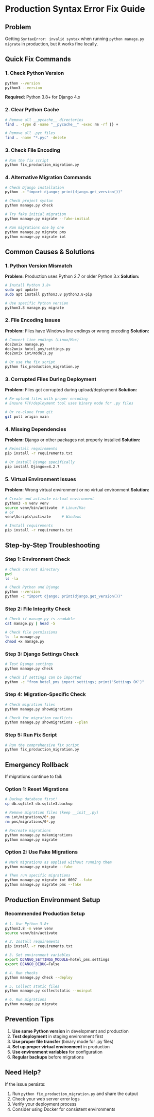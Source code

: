 # Production Syntax Error Fix Guide

## Problem
Getting `SyntaxError: invalid syntax` when running `python manage.py migrate` in production, but it works fine locally.

## Quick Fix Commands

### 1. Check Python Version
```bash
python --version
python3 --version
```
**Required:** Python 3.8+ for Django 4.x

### 2. Clear Python Cache
```bash
# Remove all __pycache__ directories
find . -type d -name "__pycache__" -exec rm -rf {} +

# Remove all .pyc files
find . -name "*.pyc" -delete
```

### 3. Check File Encoding
```bash
# Run the fix script
python fix_production_migration.py
```

### 4. Alternative Migration Commands
```bash
# Check Django installation
python -c "import django; print(django.get_version())"

# Check project syntax
python manage.py check

# Try fake initial migration
python manage.py migrate --fake-initial

# Run migrations one by one
python manage.py migrate pms
python manage.py migrate iot
```

## Common Causes & Solutions

### 1. Python Version Mismatch
**Problem:** Production uses Python 2.7 or older Python 3.x
**Solution:**
```bash
# Install Python 3.8+
sudo apt update
sudo apt install python3.8 python3.8-pip

# Use specific Python version
python3.8 manage.py migrate
```

### 2. File Encoding Issues
**Problem:** Files have Windows line endings or wrong encoding
**Solution:**
```bash
# Convert line endings (Linux/Mac)
dos2unix manage.py
dos2unix hotel_pms/settings.py
dos2unix iot/models.py

# Or use the fix script
python fix_production_migration.py
```

### 3. Corrupted Files During Deployment
**Problem:** Files got corrupted during upload/deployment
**Solution:**
```bash
# Re-upload files with proper encoding
# Ensure FTP/deployment tool uses binary mode for .py files

# Or re-clone from git
git pull origin main
```

### 4. Missing Dependencies
**Problem:** Django or other packages not properly installed
**Solution:**
```bash
# Reinstall requirements
pip install -r requirements.txt

# Or install Django specifically
pip install Django==4.2.7
```

### 5. Virtual Environment Issues
**Problem:** Wrong virtual environment or no virtual environment
**Solution:**
```bash
# Create and activate virtual environment
python3 -m venv venv
source venv/bin/activate  # Linux/Mac
# or
venv\Scripts\activate     # Windows

# Install requirements
pip install -r requirements.txt
```

## Step-by-Step Troubleshooting

### Step 1: Environment Check
```bash
# Check current directory
pwd
ls -la

# Check Python and Django
python --version
python -c "import django; print(django.get_version())"
```

### Step 2: File Integrity Check
```bash
# Check if manage.py is readable
cat manage.py | head -5

# Check file permissions
ls -la manage.py
chmod +x manage.py
```

### Step 3: Django Settings Check
```bash
# Test Django settings
python manage.py check

# Check if settings can be imported
python -c "from hotel_pms import settings; print('Settings OK')"
```

### Step 4: Migration-Specific Check
```bash
# Check migration files
python manage.py showmigrations

# Check for migration conflicts
python manage.py showmigrations --plan
```

### Step 5: Run Fix Script
```bash
# Run the comprehensive fix script
python fix_production_migration.py
```

## Emergency Rollback

If migrations continue to fail:

### Option 1: Reset Migrations
```bash
# Backup database first!
cp db.sqlite3 db.sqlite3.backup

# Remove migration files (keep __init__.py)
rm iot/migrations/0*.py
rm pms/migrations/0*.py

# Recreate migrations
python manage.py makemigrations
python manage.py migrate
```

### Option 2: Use Fake Migrations
```bash
# Mark migrations as applied without running them
python manage.py migrate --fake

# Then run specific migrations
python manage.py migrate iot 0007 --fake
python manage.py migrate pms --fake
```

## Production Environment Setup

### Recommended Production Setup
```bash
# 1. Use Python 3.8+
python3.8 -m venv venv
source venv/bin/activate

# 2. Install requirements
pip install -r requirements.txt

# 3. Set environment variables
export DJANGO_SETTINGS_MODULE=hotel_pms.settings
export DJANGO_DEBUG=False

# 4. Run checks
python manage.py check --deploy

# 5. Collect static files
python manage.py collectstatic --noinput

# 6. Run migrations
python manage.py migrate
```

## Prevention Tips

1. **Use same Python version** in development and production
2. **Test deployment** in staging environment first
3. **Use proper file transfer** (binary mode for .py files)
4. **Set up proper virtual environment** in production
5. **Use environment variables** for configuration
6. **Regular backups** before migrations

## Need Help?

If the issue persists:

1. Run `python fix_production_migration.py` and share the output
2. Check your web server error logs
3. Verify your deployment process
4. Consider using Docker for consistent environments